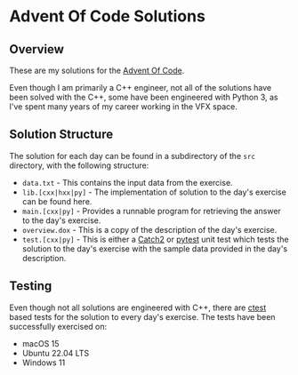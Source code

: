 # Advent Of Code Solutions

## Overview

These are my solutions for the [Advent Of Code](https://adventofcode.com/).

Even though I am primarily a C++ engineer, not all of the solutions have been
solved with the C++, some have been engineered with Python 3, as I've spent many
years of my career working in the VFX space.

## Solution Structure

The solution for each day can be found in a subdirectory of the `src` directory,
with the following structure:

- `data.txt` - This contains the input data from the exercise.
- `lib.[cxx|hxx|py]` - The implementation of solution to the day's exercise can
be found here.
- `main.[cxx|py]` - Provides a runnable program for retrieving the answer to the
day's exercise.
- `overview.dox` - This is a copy of the description of the day's exercise.
- `test.[cxx|py]` - This is either a [Catch2](https://github.com/catchorg/Catch2)
or [pytest](https://docs.pytest.org/en/stable/) unit test which tests the solution
to the day's exercise with the sample data provided in the day's description.

## Testing

Even though not all solutions are engineered with C++, there are
[ctest](https://cmake.org/cmake/help/v2.8.12/ctest.html) based tests for the
solution to every day's exercise. The tests have been successfully exercised on:

- macOS 15
- Ubuntu 22.04 LTS
- Windows 11
